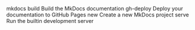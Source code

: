 mkdocs
  build      Build the MkDocs documentation
  gh-deploy  Deploy your documentation to GitHub Pages
  new        Create a new MkDocs project
  serve      Run the builtin development server

